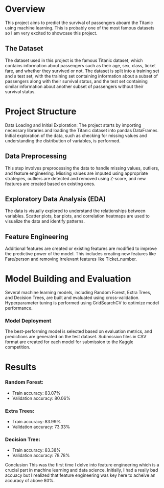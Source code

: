 # Overview

This project aims to predict the survival of passengers aboard the Titanic using machine learning. This is probably one of the most famous datasets so I am very excited to showcase this project.

## The Dataset
The dataset used in this project is the famous Titanic dataset, which contains information about passengers such as their age, sex, class, ticket fare, and whether they survived or not. The dataset is split into a training set and a test set, with the training set containing information about a subset of passengers along with their survival status, and the test set containing similar information about another subset of passengers without their survival status.

# Project Structure
Data Loading and Initial Exploration: The project starts by importing necessary libraries and loading the Titanic dataset into pandas DataFrames. Initial exploration of the data, such as checking for missing values and understanding the distribution of variables, is performed.

## Data Preprocessing
This step involves preprocessing the data to handle missing values, outliers, and feature engineering. Missing values are imputed using appropriate strategies, outliers are detected and removed using Z-score, and new features are created based on existing ones.

## Exploratory Data Analysis (EDA)
The data is visually explored to understand the relationships between variables. Scatter plots, bar plots, and correlation heatmaps are used to visualize the data and identify patterns.

## Feature Engineering
Additional features are created or existing features are modified to improve the predictive power of the model. This includes creating new features like Fare/person and removing irrelevant features like Ticket_number.

# Model Building and Evaluation
Several machine learning models, including Random Forest, Extra Trees, and Decision Trees, are built and evaluated using cross-validation. Hyperparameter tuning is performed using GridSearchCV to optimize model performance.

### Model Deployment
The best-performing model is selected based on evaluation metrics, and predictions are generated on the test dataset. Submission files in CSV format are created for each model for submission to the Kaggle competition.

# Results

### Random Forest:
- Train accuracy: 83.07% 
- Validation accuracy: 80.06%

### Extra Trees:
- Train accuracy: 83.99% 
- Validation accuracy: 73.33%

### Decision Tree:
- Train accuracy: 83.38% 
- Validation accuracy: 78.78%

Conclusion
This was the first time I delve into feature engineering which is a crucial part in machine learning and data science. Initially, I had a really bad accuacy but I realized that feature engineering was key here to acheive an accuracy of above
80%.
